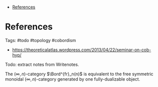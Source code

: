-   [References](#references)














# References

Tags: \#todo \#topology \#cobordism

-   <https://theoreticalatlas.wordpress.com/2013/04/22/seminar-on-cob-hyp/>

Todo: extract notes from Writenotes.

The $(\infty,n)$-category $\Bord^{fr}_n(n)$ is equivalent to the free symmetric monoidal $(\infty,n)$-category generated by one fully-dualizable object.
